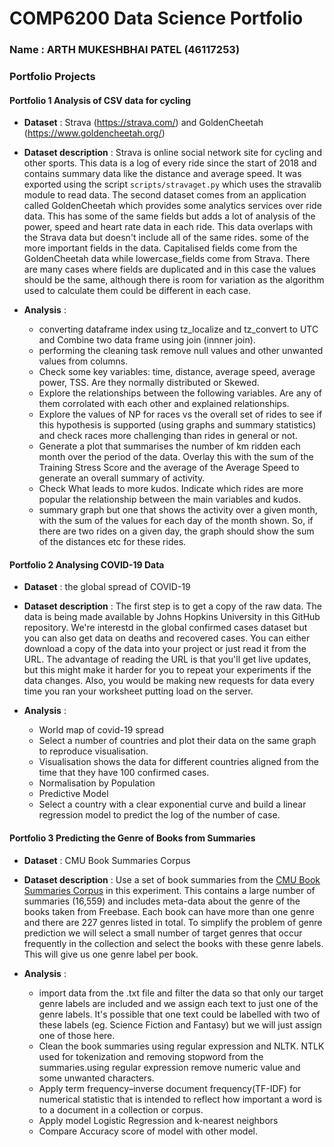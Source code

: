 COMP6200 Data Science Portfolio 
===


### Name : ARTH MUKESHBHAI PATEL (46117253)
### Portfolio Projects

#### Portfolio 1 Analysis of CSV data for cycling

- **Dataset** : Strava (https://strava.com/) and GoldenCheetah (https://www.goldencheetah.org/)

- **Dataset description** : Strava is online social network site for cycling and other sports.  This data is a log of every ride since the start of 2018 and contains summary data like the distance and average speed.  It was exported using the script `scripts/stravaget.py` which uses the stravalib module to read data. The second dataset comes from an application called GoldenCheetah which provides some analytics services over ride data.  This has some of the same fields but adds a lot of analysis of the power, speed and heart rate data in each ride.  This data overlaps with the Strava data but doesn't include all of the same rides. 
 some of the more important fields in the data. Capitalised fields come from the GoldenCheetah data
while lowercase_fields come from Strava. There are many cases where fields are duplicated and in this case the values
should be the same, although there is room for variation as the algorithm used to calculate them could be different
in each case. 

 
- **Analysis** : 
  
  * converting dataframe index using tz_localize and tz_convert to UTC and Combine two data frame using join (innner join).
  * performing the cleaning task remove null values and other unwanted values from columns.
  * Check some key variables: time, distance, average speed, average power, TSS. Are they normally distributed or Skewed.
  * Explore the relationships between the following variables. Are any of them corrolated with each other and explained relationships.
  * Explore the values of NP for races vs the overall set of rides to see if this hypothesis is supported (using graphs and summary statistics) and check races more challenging than rides in general or not.
  * Generate a plot that summarises the number of km ridden each month over the period of the data. Overlay this with the sum of the Training Stress Score and the average of the Average Speed to generate an overall summary of activity.
  * Check What leads to more kudos. Indicate which rides are more popular the relationship between the main variables and kudos.
  * summary graph but one that shows the activity over a given month, with the sum of the values for each day of the month shown. So, if there are two rides on a given day, the graph should show the sum of the distances etc for these rides.


#### Portfolio 2 Analysing COVID-19 Data

- **Dataset** :  the global spread of COVID-19

- **Dataset description** : The first step is to get a copy of the raw data. The data is being made available by Johns Hopkins University in this GitHub repository. We're interestd in the global confirmed cases dataset but you can also get data on deaths and recovered cases. You can either download a copy of the data into your project or just read it from the URL. The advantage of reading the URL is that you'll get live updates, but this might make it harder for you to repeat your experiments if the data changes. Also, you would be making new requests for data every time you ran your worksheet putting load on the server.

- **Analysis** : 

  * World map of covid-19 spread
  * Select a number of countries and plot their data on the same graph to reproduce visualisation.
  * Visualisation shows the data for different countries aligned from the time that they have 100 confirmed cases.
  * Normalisation by Population
  * Predictive Model
  * Select a country with a clear exponential curve and build a linear regression model to predict the log of the number of case.
  
#### Portfolio 3 Predicting the Genre of Books from Summaries

- **Dataset** :  CMU Book Summaries Corpus

- **Dataset description** : Use a set of book summaries from the [CMU Book Summaries Corpus](http://www.cs.cmu.edu/~dbamman/booksummaries.html) in this experiment.  This contains a large number of summaries (16,559) and includes meta-data about the genre of the books taken from Freebase.  Each book can have more than one genre and there are 227 genres listed in total.  To simplify the problem of genre prediction we will select a small number of target genres that occur frequently in the collection and select the books with these genre labels.  This will give us one genre label per book. 

- **Analysis** : 

  * import data from the .txt file and filter the data so that only our target genre labels are included and we assign each text to just one of the genre labels. It's possible that one text could be labelled with two of these labels (eg. Science Fiction and Fantasy) but we will just assign one of those here.
  * Clean the book summaries using regular expression and NLTK. NTLK used for tokenization and removing stopword from the summaries.using regular expression remove numeric value and some unwanted characters.
  * Apply term frequency–inverse document frequency(TF-IDF) for numerical statistic that is intended to reflect how important a word is to a document in a collection or corpus.
  * Apply model Logistic Regression and k-nearest neighbors
  * Compare Accuracy score of model with other model.
